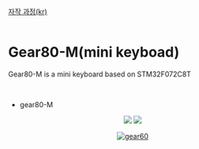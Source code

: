 [자작 과정(kr)](https://blog.naver.com/cosmosalad/223262540878)<br/><br/>

# Gear80-M(mini keyboad)<br/>
Gear80-M is a mini keyboard based on STM32F072C8T

<br/>

- gear80-M

<p align="center">
  <img src="img/gear40_choc01.jpg"/>  
  <img src="img/gear40_choc02.jpg"/>
</p>

<p align="center">
  <a href="https://youtube.com/embed/-x5AbSM4xc4">
    <img src="http://img.youtube.com/vi/-x5AbSM4xc4/0.jpg" alt="gear60">
  </a>
</p>
